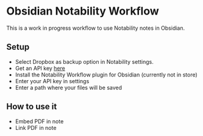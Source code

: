 # Obsidian Notability Workflow

This is a work in progress workflow to use Notability notes in Obsidian.

## Setup

- Select Dropbox as backup option in Notability settings.
- Get an API key [here](https://dropbox.github.io/dropbox-api-v2-explorer/#files_download_zip)
- Install the Notability Workflow plugin for Obsidian (currently not in store)
- Enter your API key in settings
- Enter a path where your files will be saved 

## How to use it 

- Embed PDF in note
- Link PDF in note
